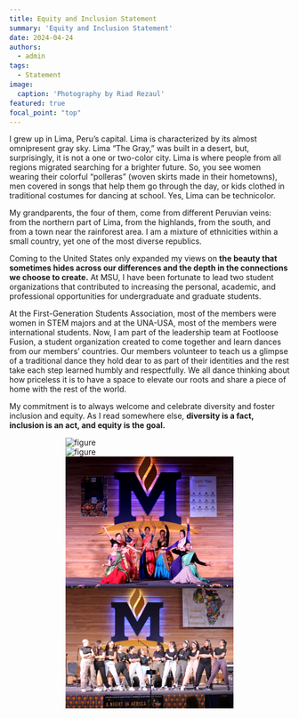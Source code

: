```yaml
---
title: Equity and Inclusion Statement
summary: 'Equity and Inclusion Statement'
date: 2024-04-24
authors:
  - admin
tags:
  - Statement
image:
  caption: 'Photography by Riad Rezaul'
featured: true
focal_point: "top"
---
```


I grew up in Lima, Peru’s capital. Lima is characterized by its almost omnipresent gray sky. Lima “The Gray,” was built in a desert, but, surprisingly, it is not a one or two-color city. Lima is where people from all regions migrated searching for a brighter future. So, you see women wearing their colorful “polleras” (woven skirts made in their hometowns), men covered in songs that help them go through the day, or kids clothed in traditional costumes for dancing at school. Yes, Lima can be technicolor.  

My grandparents, the four of them, come from different Peruvian veins: from the northern part of Lima, from the highlands, from the south, and from a town near the rainforest area. I am a mixture of ethnicities within a small country, yet one of the most diverse republics. 

Coming to the United States only expanded my views on **the beauty that sometimes hides across our differences and the depth in the connections we choose to create.** At MSU, I have been fortunate to lead two student organizations that contributed to increasing the personal, academic, and professional opportunities for undergraduate and graduate students. 

At the First-Generation Students Association, most of the members were women in STEM majors and at the UNA-USA, most of the members were international students. Now, I am part of the leadership team at Footloose Fusion, a student organization created to come together and learn dances from our members’ countries. Our members volunteer to teach us a glimpse of a traditional dance they hold dear to as part of their identities and the rest take each step learned humbly and respectfully. We all dance thinking about how priceless it is to have a space to elevate our roots and share a piece of home with the rest of the world. 

My commitment is to always welcome and celebrate diversity and foster inclusion and equity. As I read somewhere else, **diversity is a fact, inclusion is an act, and equity is the goal.**


<div style="display: flex; justify-content: center;">
    <img src="a.jpg" alt="figure" width="60%">
</div>

<div style="display: flex; justify-content: center;">
    <img src="b.jpg" alt="figure" width="60%">
</div>

<div style="display: flex; justify-content: center;">
    <img src="c.jpg" alt="figure" width="60%">
</div>

<div style="display: flex; justify-content: center;">
    <img src="d.jpg" alt="figure" width="60%">
</div>